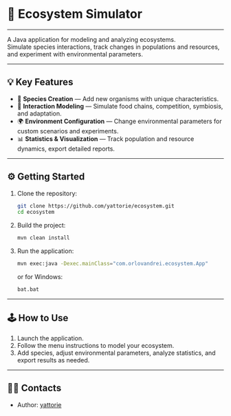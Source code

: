 # 🌱 Ecosystem Simulator

---

A Java application for modeling and analyzing ecosystems.  
Simulate species interactions, track changes in populations and resources, and experiment with environmental parameters.

---

## 💡 Key Features

- 🦉 **Species Creation** — Add new organisms with unique characteristics.
- 🔗 **Interaction Modeling** — Simulate food chains, competition, symbiosis, and adaptation.
- 🌍 **Environment Configuration** — Change environmental parameters for custom scenarios and experiments.
- 📊 **Statistics & Visualization** — Track population and resource dynamics, export detailed reports.

---

## ⚙️ Getting Started

1. Clone the repository:
   ```bash
   git clone https://github.com/yattorie/ecosystem.git
   cd ecosystem
   ```
2. Build the project:
   ```bash
   mvn clean install
   ```
3. Run the application:
   ```bash
   mvn exec:java -Dexec.mainClass="com.orlovandrei.ecosystem.App"
   ```
   or for Windows:
   ```bat
   bat.bat
   ```

---

## 🕹 How to Use

1. Launch the application.
2. Follow the menu instructions to model your ecosystem.
3. Add species, adjust environmental parameters, analyze statistics, and export results as needed.

---

## 🧑‍💻 Contacts

- Author: [yattorie](https://github.com/yattorie)
